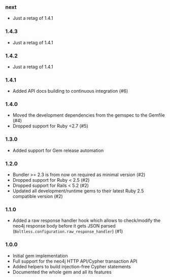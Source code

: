 ### next

* Just a retag of 1.4.1

### 1.4.3

* Just a retag of 1.4.1

### 1.4.2

* Just a retag of 1.4.1

### 1.4.1

* Added API docs building to continuous integration (#6)

### 1.4.0

* Moved the development dependencies from the gemspec to the Gemfile (#4)
* Dropped support for Ruby <2.7 (#5)

### 1.3.0

* Added support for Gem release automation

### 1.2.0

* Bundler >= 2.3 is from now on required as minimal version (#2)
* Dropped support for Ruby < 2.5 (#2)
* Dropped support for Rails < 5.2 (#2)
* Updated all development/runtime gems to their latest
  Ruby 2.5 compatible version (#2)

### 1.1.0

* Added a raw response handler hook which allows to check/modify the neo4j
  response body before it gets JSON parsed
  (`Boltless.configuration.raw_response_handler`) (#1)

### 1.0.0

* Initial gem implementation
* Full support for the neo4j HTTP API/Cypher transaction API
* Added helpers to build injection-free Cypher statements
* Documented the whole gem and all its features
